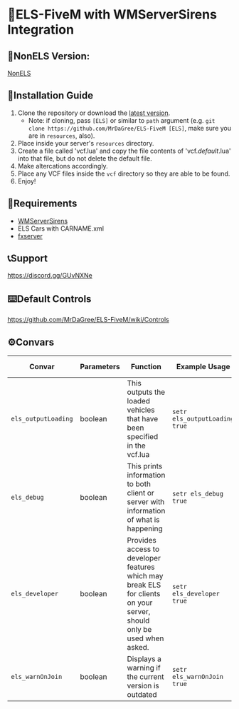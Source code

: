 # 🚨ELS-FiveM with WMServerSirens Integration

## 🚨NonELS Version:
[NonELS](https://github.com/Zerofour04/lux_vehcontrol)

## 📗Installation Guide
1. Clone the repository or download the [latest version](../../releases/latest).
    * Note: if cloning, pass `[ELS]` or similar to `path` argument (e.g. `git clone https://github.com/MrDaGree/ELS-FiveM [ELS]`, make sure you are in `resources`, also).
2. Place inside your server's `resources` directory.
3. Create a file called 'vcf.lua' and copy the file contents of 'vcf._default_.lua' into that file, but do not delete the default file.
4. Make altercations accordingly.
5. Place any VCF files inside the `vcf` directory so they are able to be found.
6. Enjoy!

## 🧱Requirements
- [WMServerSirens](https://github.com/Zerofour04/WMServerSirens)
- ELS Cars with CARNAME.xml
- [fxserver](https://docs.fivem.net/docs/server-manual/setting-up-a-server/)

## 📞Support
https://discord.gg/GUvNXNe

## ⌨️Default Controls
https://github.com/MrDaGree/ELS-FiveM/wiki/Controls

## ⚙️Convars
| Convar              | Parameters        | Function                                                                                                              | Example Usage                | Default State |
|---------------------|-------------------|-----------------------------------------------------------------------------------------------------------------------|------------------------------|---------------|
| `els_outputLoading` | boolean           | This outputs the loaded vehicles that have been specified in the vcf.lua                                              | `setr els_outputLoading true` | "false"      |
| `els_debug`         | boolean           | This prints information to both client or server with information of what is happening                                | `setr els_debug true`         | "false"      |
| `els_developer`     | boolean           | Provides access to developer features which may break ELS for clients on your server, should only be used when asked. | `setr els_developer true`     | "false"      |
| `els_warnOnJoin`    | boolean           | Displays a warning if the current version is outdated                                                                 | `setr els_warnOnJoin true`    | "false"      |
